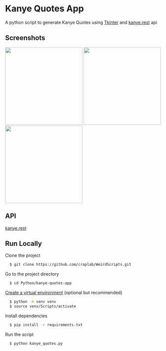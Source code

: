 # Kanye Quotes App

A python script to generate Kanye Quotes using [Tkinter](https://docs.python.org/3/library/tkinter.html) and [kanye.rest](https://kanye.rest/) api

## Screenshots

<img src="https://user-images.githubusercontent.com/87208681/128346626-90324d39-45ba-4d83-88f5-63cc8eba0318.png" width="250"> <img src="https://user-images.githubusercontent.com/87208681/128346254-9bde44ce-257e-42ce-b193-4c32fe8760e6.png" width="250"> <img src="https://user-images.githubusercontent.com/87208681/128346481-fed5d49d-3314-467d-8a86-8dce854f6d42.png" width="250">

## API

[kanye.rest](https://kanye.rest/)

## Run Locally

Clone the project
```bash
  $ git clone https://github.com/craplab/WeirdScripts.git
```
Go to the project directory
```bash
  $ cd Python/kanye-quotes-app
```

[Create a virtual environment](https://packaging.python.org/guides/installing-using-pip-and-virtual-environments/#creating-a-virtual-environment) (optional but recommended)
```bash
  $ python -m venv venv
  $ source venv/Scripts/activate
```

Install dependencies
```bash
  $ pip install -r requirements.txt
```

Run the script
```bash
  $ python kanye_quotes.py
```
